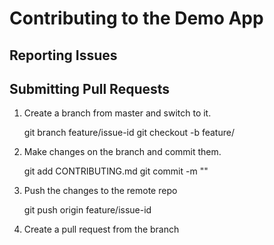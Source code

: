 # Contributing to the Demo App

## Reporting Issues

## Submitting Pull Requests

1. Create a branch from master and switch to it.

    git branch feature/issue-id
    git checkout -b feature/<issue-id-and-description>

2. Make changes on the branch and commit them.

    git add CONTRIBUTING.md
    git commit -m "<message>"

3. Push the changes to the remote repo
    
    git push origin feature/issue-id

4. Create a pull request from the branch
